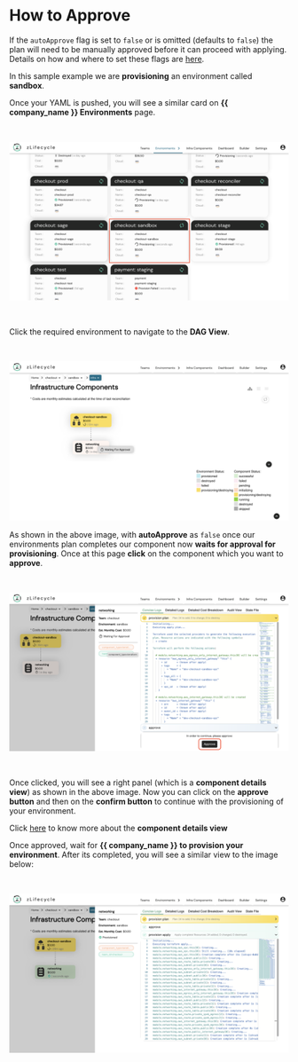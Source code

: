 # How to Approve 

If the `autoApprove` flag is set to `false` or is omitted (defaults to `false`) the plan will need to be manually approved before it can proceed with applying. Details on how and where to set these flags are [here](approval.md).

In this sample example we are **provisioning** an environment called **sandbox**.

Once your YAML is pushed, you will see a similar card on **{{ company_name }} Environments** page.

<br/>

![sample-dashboard](../assets/images/sample-dashboard.png "Sample Dashboard")

<br/>

Click the required environment to navigate to the **DAG View**.

<br/>

![sample-dag-view](../assets/images/sample-dag-view.png "Sample DAG View")

As shown in the above image, with **autoApprove** as `false` once our environments plan completes our component now **waits for approval for provisioning**. Once at this page **click** on the component which you want to **approve**.

<br/>

![sample-right-panel](../assets/images/sample-right-panel.png "Sample Right Panel")

<br/>

Once clicked, you will see a right panel (which is a **component details view**) as shown in the above image. Now you can click on the **approve button** and then on the **confirm button** to continue with the provisioning of your environment.

Click [here](../component_details_view.md) to know more about the **component details view**

Once approved, wait for **{{ company_name }} to provision your environment**. After its completed, you will see a similar view to the image below:

<br/>

![sample-provision-success](../assets/images/sample-provision-success.png "Sample Provision success")

<br/>
